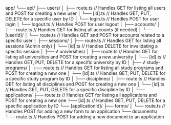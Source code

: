 
app/
└── api/ 
    ├── users/
    │   ├── route.ts  // Handles GET for listing all users and POST for creating a new user
    │   └── [id].ts   // Handles GET, PUT, DELETE for a specific user by ID
    │   └── login.ts  // Handles POST for user login
    │   └── logout.ts // Handles POST for user logout
    │
    ├── accounts/
    │   ├── route.ts  // Handles GET for listing all accounts (if needed)
    │   └── [userId]/
    │       └── route.ts // Handles GET and POST for accounts related to a specific user
    │
    ├── sessions/
    │   ├── route.ts  // Handles GET for listing all sessions (Admin only)
    │   └── [id].ts   // Handles DELETE for invalidating a specific session
    │
    ├── √ universities/
    │   ├── route.ts  // Handles GET for listing all universities and POST for creating a new university
    │   └── [id].ts   // Handles GET, PUT, DELETE for a specific university by ID
    │
    ├── √ study-programs/
    │   ├── route.ts  // Handles GET for listing all study programs and POST for creating a new one
    │   └── [id].ts   // Handles GET, PUT, DELETE for a specific study program by ID
    │
    ├── disciplines/
    │   ├── route.ts  // Handles GET for listing all disciplines and POST for creating a new one
    │   └── [id].ts   // Handles GET, PUT, DELETE for a specific discipline by ID
    │
    └── applications/
        ├── route.ts  // Handles GET for listing all applications and POST for creating a new one
        └── [id].ts   // Handles GET, PUT, DELETE for a specific application by ID
        └── [applicationId]/
            ├── forms/
            │   └── route.ts  // Handles POST for adding a new form to an application
            └── documents/
                └── route.ts  // Handles POST for adding a new document to an application
